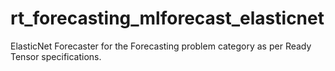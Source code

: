 # rt_forecasting_mlforecast_elasticnet
ElasticNet Forecaster for the Forecasting problem category as per Ready Tensor specifications.
